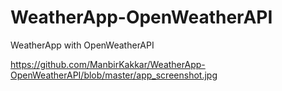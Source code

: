 # WeatherApp-OpenWeatherAPI
WeatherApp with OpenWeatherAPI

https://github.com/ManbirKakkar/WeatherApp-OpenWeatherAPI/blob/master/app_screenshot.jpg
